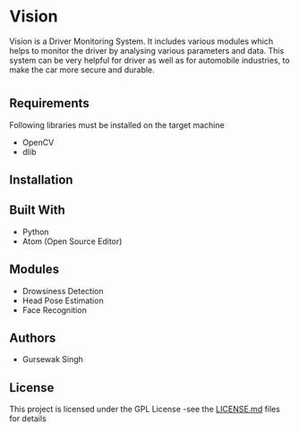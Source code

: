 # Vision
Vision is a Driver Monitoring System. It includes various modules which helps to monitor the driver by analysing various parameters and data. This system can be very helpful for driver as well as for automobile industries, to make the car more secure and durable.
#
## Requirements
Following libraries must be installed on the target machine
- OpenCV
- dlib

## Installation
## Built With
- Python
- Atom (Open Source Editor)

## Modules
- Drowsiness Detection
- Head Pose Estimation
- Face Recognition
## Authors
- Gursewak Singh
## License
This project is licensed under the GPL License -see the [LICENSE.md](LICENSE.md) files for details

